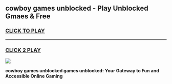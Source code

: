 
## cowboy games unblocked - Play Unblocked Gmaes & Free
<h3>
<a href="https://news.freeplayer.one?title=cowboy_games_unblocked&ref=23F">CLICK TO PLAY</a></h3>
<hr>

<h3>
<a href="https://news.freeplayer.one?title=cowboy_games_unblocked&ref=23F">CLICK 2 PLAY</a>
  
</h3>

<a href="https://news.freeplayer.one?title=cowboy_games_unblocked&ref=23F/"><img src="https://clearcache.store/games.png"></a>


**cowboy games unblocked games unblocked: Your Gateway to Fun and Accessible Online Gaming**
